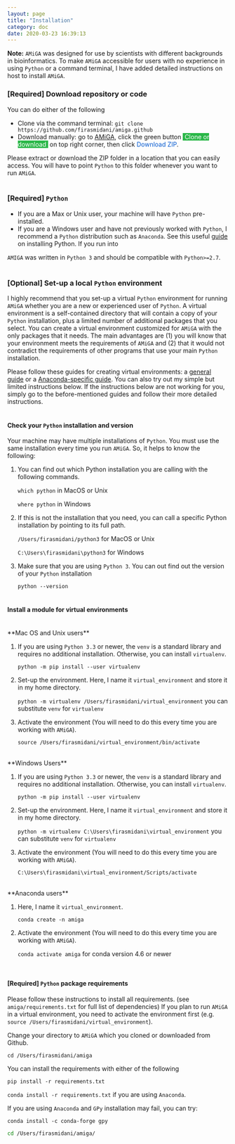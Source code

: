 ```yaml
---
layout: page
title: "Installation"
category: doc
date: 2020-03-23 16:39:13
---
```


**Note:** `AMiGA` was designed for use by scientists with different backgrounds in bioinformatics. To make `AMiGA` accessible for users with no experience in using `Python` or a command terminal,  I have added detailed instructions on host to install `AMiGA`.

### [Required] Download repository or code

You can do either of the following
<br />
- Clone via the command terminal: `git clone https://github.com/firasmidani/amiga.github`
- Download manually: go to <a href="https://github.com/firasmidani/github">AMiGA</a>, click the green button <span style="color:#ffffff;background-color:#2ab748">&nbsp;Clone or download&nbsp;</span> on top right corner, then click <span style="color:#075bd0;">Download ZIP</span>.

Please extract or download the ZIP folder in a location that you can easily access. You will have to point `Python` to this folder whenever you want to run `AMiGA`.
<br /><br />

### [Required] `Python`

* If you are a Max or Unix user, your machine will have `Python` pre-installed.
* If you are a Windows user and have not previously worked with `Python`, I recommend a `Python` distribution such as `Anaconda`. See this useful [guide](https://fangohr.github.io/blog/installation-of-python-spyder-numpy-sympy-scipy-pytest-matplotlib-via-anaconda.html) on installing Python. If you run into

`AMIGA` was written in `Python 3` and should be compatible with `Python>=2.7`.
<br /><br />

### [Optional] Set-up a local `Python` environment

I highly recommend that you set-up a virtual `Python` environment for running `AMiGA` whether you are a new or experienced user of `Python`.  A virtual environment is a self-contained directory that will contain a copy of your `Python` installation, plus a limited number of additional packages that you select. You can create a virtual environment customized for `AMiGA` with the only packages that it needs. The main advantages are (1) you will know that your environment meets the requirements of `AMiGA` and (2) that it would not contradict the requirements of other programs that use your main `Python` installation.

Please follow these guides for creating virtual environments: a <a href="https://packaging.python.org/guides/installing-using-pip-and-virtual-environments/">general guide</a> or a <a href="https://uoa-eresearch.github.io/eresearch-cookbook/recipe/2014/11/20/conda/">Anaconda-specific guide</a>. You can also try out my simple but limited instructions below. If the instructions below are not working for you, simply go to the before-mentioned guides and follow their more detailed instructions.
<br /><br />

#### Check your `Python` installation and version

Your machine may have multiple installations of `Python`. You must use the same installation every time you run `AMiGA`. So, it helps to know the following:

1. You can find out which Python installation you are calling with the following commands.

    `which python` in MacOS or Unix

    `where python` in Windows

2. If this is not the installation that you need, you can call a specific Python installation by pointing to its full path.

    `/Users/firasmidani/python3`  for MacOS or Unix

    `C:\Users\firasmidani\python3` for Windows

3. Make sure that you are using `Python 3`. You can out find out the version of your `Python` installation

    `python --version`
<br /><br />

#### Install a module for virtual environments

<br />
**Mac OS and Unix users**

1. If you are using `Python 3.3` or newer, the `venv` is a standard library and requires no additional installation. Otherwise, you can install `virtualenv`.

    `python -m pip install --user virtualenv`

2. Set-up the environment. Here, I name it `virtual_environment` and store it in my home directory.

    `python -m virtualenv /Users/firasmidani/virtual_environment`  you can substitute `venv` for `virtualenv`

3. Activate the environment (You will need to do this every time you are working with `AMiGA`).

    `source /Users/firasmidani/virtual_environment/bin/activate`

<br />
**Windows Users**

1. If you are using `Python 3.3` or newer, the `venv` is a standard library and requires no additional installation. Otherwise, you can install `virtualenv`.

    `python -m pip install --user virtualenv`

2. Set-up the environment. Here, I name it `virtual_environment` and store it in my home directory.

    `python -m virtualenv C:\Users\firasmidani\virtual_environment`  you can substitute `venv` for `virtualenv`

3. Activate the environment (You will need to do this every time you are working with `AMiGA`).

    `C:\Users\firasmidani\virtual_environment/Scripts/activate`

<br />
**Anaconda users**

1. Here, I name it `virtual_environment`.

    `conda create -n amiga`

2. Activate the environment (You will need to do this every time you are working with `AMiGA`).

    `conda activate amiga`  for conda version 4.6 or newer

<br />

#### [Required] `Python` package requirements

Please follow these instructions to install all requirements. (see `amiga/requirements.txt` for full list of dependencies) If you plan to run `AMiGA` in a virtual environment, you need to activate the environment first (e.g. `source /Users/firasmidani/virtual_environment`).

Change your directory to `AMiGA` which you cloned or downloaded from Github.

`cd /Users/firasmidani/amiga`

You can install the requirements with either of the following

`pip install -r requirements.txt`

`conda install -r requirements.txt`  if you are using `Anaconda`.

If you are using `Anaconda` and `GPy` installation may fail, you can try:

`conda install -c conda-forge gpy`





```bash
cd /Users/firasmidani/amiga/
```
